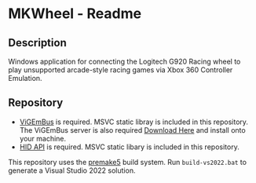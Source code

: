 # MKWheel - Readme

## Description
Windows application for connecting the Logitech G920 Racing wheel to play unsupported arcade-style racing games via Xbox 360 Controller Emulation.

## Repository
- [ViGEmBus](https://github.com/nefarius/ViGEmBus) is required. MSVC static libray is included in this repository. The ViGEmBus server is also required [Download Here](https://github.com/nefarius/ViGEmBus/releases) and install onto your machine.
- [HID API](https://github.com/libusb/hidapi) is required. MSVC static libary is included in this repository.

This repository uses the [premake5](https://premake.github.io/) build system. Run `build-vs2022.bat` to generate a Visual Studio 2022 solution.
